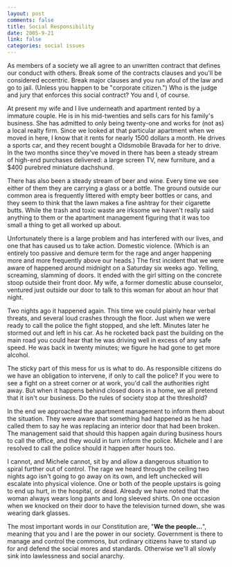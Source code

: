 ```yaml
--- 
layout: post
comments: false
title: Social Responsibility
date: 2005-9-21
link: false
categories: social issues
---
```

As members of a society we all agree to an unwritten contract that defines our conduct with others. Break some of the contracts clauses and you'll be considered eccentric. Break major clauses and you run afoul of the law and go to jail. (Unless you happen to be "corporate citizen.") Who is the judge and jury that enforces this social contract? You and I, of course.

At present my wife and I live underneath and apartment rented by a immature couple. He is in his mid-twenties and sells cars for his family's business. She has admitted to only being twenty-one and works for (not as) a local realty firm. Since we looked at that particular apartment when we moved in here, I know that it rents for nearly 1500 dollars a month. He drives a sports car, and they recent bought a Oldsmobile Bravada for her to drive. In the two months since they've moved in there has been a steady stream of high-end purchases delivered: a large screen TV, new furniture, and a $400 purebred miniature dachshund.

There has also been a steady stream of beer and wine. Every time we see either of them they are carrying a glass or a bottle. The ground outside our common area is frequently littered with empty beer bottles or cans, and they seem to think that the lawn makes a fine ashtray for their cigarette butts. While the trash and toxic waste are irksome we haven't really said anything to them or the apartment management figuring that it was too small a thing to get all worked up about.

Unfortunately there is a large problem and has interfered with our lives, and one that has caused us to take action. Domestic violence. (Which is an entirely too passive and demure term for the rage and anger happening more and more frequently above our heads.) The first incident that we were aware of happened around midnight on a Saturday six weeks ago. Yelling, screaming, slamming of doors. It ended with the girl sitting on the concrete stoop outside their front door. My wife, a former domestic abuse counselor, ventured just outside our door to talk to this woman for about an hour that night.

Two nights ago it happened again. This time we could plainly hear verbal threats, and several loud crashes through the floor. Just when we were ready to call the police the fight stopped, and she left. Minutes later he stormed out and left in his car. As he rocketed back past the building on the main road you could hear that he was driving well in excess of any safe speed. He was back in twenty minutes; we figure he had gone to get more alcohol.

The sticky part of this mess for us is what to do. As responsible citizens do we have an obligation to intervene, if only to call the police? If you were to see a fight on a street corner or at work, you'd call the authorities right away. But when it happens behind closed doors in a home, we all pretend that it isn't our business. Do the rules of society stop at the threshold?

In the end we approached the apartment management to inform them about the situation. They were aware that something had happened as he had called them to say he was replacing an interior door that had been broken. The management said that should this happen again during business hours to call the office, and they would in turn inform the police. Michele and I are resolved to call the police should it happen after hours too.

I cannot, and Michele cannot, sit by and allow a dangerous situation to spiral further out of control. The rage we heard through the ceiling two nights ago isn't going to go away on its own, and left unchecked will escalate into physical violence. One or both of the people upstairs is going to end up hurt, in the hospital, or dead. Already we have noted that the woman always wears long pants and long sleeved shirts. On one occasion when we knocked on their door to have the television turned down, she was wearing dark glasses.

The most important words in our Constitution are, "<strong>We the people...</strong>", meaning that you and I are the power in our society. Government is there to manage and control the commons, but ordinary citizens have to stand up for and defend the social mores and standards. Otherwise we'll all slowly sink into lawlessness and social anarchy.
